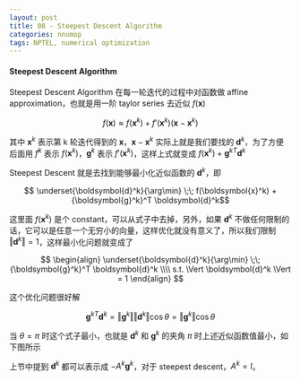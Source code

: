 ```yaml
---
layout: post
title: 08 - Steepest Descent Algorithm
categories: nnumop
tags: NPTEL, numerical optimization
---
```


#### Steepest Descent Algorithm

Steepest Descent Algorithm 在每一轮迭代的过程中对函数做 affine approximation，也就是用一阶 taylor series 去近似 $f(\boldsymbol{x})$

$$f(\boldsymbol{x}) \approx f(\boldsymbol{x}^k) + f'(\boldsymbol{x}^k)(\boldsymbol{x} - \boldsymbol{x}^k)$$

其中 $\boldsymbol{x}^k$ 表示第 k 轮迭代得到的 $\boldsymbol{x}$，$\boldsymbol{x} - \boldsymbol{x}^k$ 实际上就是我们要找的 $\boldsymbol{d}^k$，为了方便后面用 $f^k$ 表示 $f(\boldsymbol{x}^k)$，$\boldsymbol{g}^k$ 表示 $f'(\boldsymbol{x}^k)$，这样上式就变成 $f(\boldsymbol{x}^k) + {\boldsymbol{g}^k}^T \boldsymbol{d}^k$

Steepest Descent 就是去找到能够最小化近似函数的 $\boldsymbol{d}^k$，即

$$ \underset{\boldsymbol{d}^k}{\arg\min} \;\; f(\boldsymbol{x}^k) + {\boldsymbol{g}^k}^T \boldsymbol{d}^k$$

这里面 $f(\boldsymbol{x}^k)$ 是个 constant，可以从式子中去掉，另外，如果 $\boldsymbol{d}^k$ 不做任何限制的话，它可以是任意一个无穷小的向量，这样优化就没有意义了，所以我们限制 $\Vert \boldsymbol{d}^k \Vert = 1$，这样最小化问题就变成了

$$
\begin{align}
\underset{\boldsymbol{d}^k}{\arg\min} \;\; {\boldsymbol{g}^k}^T \boldsymbol{d}^k \\\\
s.t. \Vert \boldsymbol{d}^k \Vert = 1
\end{align}
$$

这个优化问题很好解

$$
{\boldsymbol{g}^k}^T \boldsymbol{d}^k = \Vert \boldsymbol{g}^k \Vert \Vert \boldsymbol{d}^k \Vert \cos \theta = \Vert \boldsymbol{g}^k \Vert \cos \theta
$$

当 $\theta = \pi$ 时这个式子最小，也就是 $\boldsymbol{d}^k$ 和 $\boldsymbol{g}^k$ 的夹角 $\pi$ 时上述近似函数值最小，如下图所示

<object data="/resource/NNP/08-steepest/descent.svg" type="image/svg+xml" class="blkcenter"></object>

上节中提到 $\boldsymbol{d}^k$ 都可以表示成 $-A^k \boldsymbol{g}^k$，对于 steepest descent，$A^k = I$。
